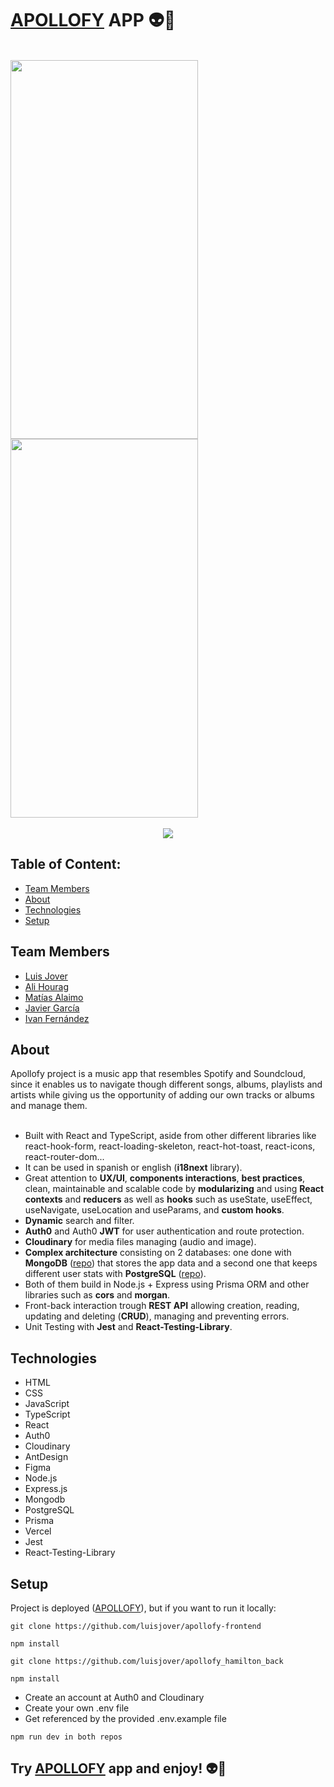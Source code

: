 # <a href="https://apollofy-frontend.vercel.app/">APOLLOFY</a> APP 👽📱
<br/>
<div align="center>
<img src="https://github.com/luisjover/apollofy-frontend/assets/131694498/880bcf24-20e8-46f5-8a27-5bede74f2272" width="300" height="606"/>
<img src="https://github.com/luisjover/apollofy-frontend/assets/131694498/3d225169-bf82-472a-9910-c43df4748c05" width="300" height="606"/>
<img src="https://github.com/luisjover/apollofy-frontend/assets/131694498/1c96dddb-39c1-4fa4-926a-973198acd956" width="300" height="606"/>
</div>
<br/>
<div align="center">
  <img src="https://github.com/luisjover/apollofy-frontend/assets/131694498/c1176794-82c3-4dc6-8706-56114c1c8bb9"/>
</div>





## Table of Content:

- [Team Members](#team-members)
- [About](#about)
- [Technologies](#technologies)
- [Setup](#setup)

## Team Members
<ul>
  <li><a href="https://github.com/luisjover">Luis Jover</a></li>
  <li><a href="https://github.com/ali-hourag">Ali Hourag</a></li>
  <li><a href="https://github.com/Madpug2022">Matías Alaimo</a></li>
  <li><a href="https://github.com/JaviGCK">Javier García</a></li>
  <li><a href="https://https://github.com/ifdezluperena">Ivan Fernández</a></li>
</ul>


## About

Apollofy project is a music app that resembles Spotify and Soundcloud, since it enables us to navigate though different songs,
albums, playlists and artists while giving us the opportunity of adding our own tracks or albums and manage them.
<br/>
<br/>

* Built with React and TypeScript, aside from other different libraries like react-hook-form, react-loading-skeleton, react-hot-toast, react-icons, react-router-dom...
* It can be used in spanish or english (**i18next** library).
* Great attention to **UX/UI**, **components interactions**, **best practices**, clean, maintainable and scalable code by **modularizing** and using **React contexts** and **reducers** as well as **hooks** such as useState, useEffect, useNavigate, useLocation and useParams, and **custom hooks**.
* **Dynamic** search and filter.
* **Auth0** and Auth0 **JWT** for user authentication and route protection.
* **Cloudinary** for media files managing (audio and image).
* **Complex architecture** consisting on 2 databases: one done with **MongoDB** (<a href="https://github.com/luisjover/apollofy_hamilton_back">repo</a>) that stores the app data and a second one that keeps different user stats with **PostgreSQL** (<a href="https://github.com/ali-hourag/apollofy_stats_back">repo</a>).
* Both of them build in Node.js + Express using Prisma ORM and other libraries such as **cors** and **morgan**.
* Front-back interaction trough **REST API** allowing creation, reading, updating and deleting (**CRUD**), managing and preventing errors.
* Unit Testing with **Jest** and **React-Testing-Library**.


## Technologies
- HTML
- CSS
- JavaScript
- TypeScript
- React
- Auth0
- Cloudinary
- AntDesign
- Figma
- Node.js
- Express.js
- Mongodb
- PostgreSQL
- Prisma
- Vercel
- Jest
- React-Testing-Library


## Setup

Project is deployed (<a href="https://apollofy-frontend.vercel.app/">APOLLOFY</a>), but if you want to run it locally:

```
git clone https://github.com/luisjover/apollofy-frontend
```

```
npm install
```

```
git clone https://github.com/luisjover/apollofy_hamilton_back
```

```
npm install
```

- Create an account at Auth0 and Cloudinary
- Create your own .env file 
- Get referenced by the provided .env.example file

```
npm run dev in both repos
```

## Try <a href="https://apollofy-frontend.vercel.app/">APOLLOFY</a> app and enjoy! 👽📱
